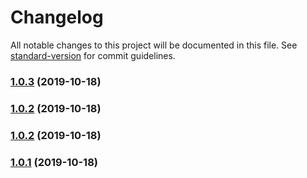 # Changelog

All notable changes to this project will be documented in this file. See [standard-version](https://github.com/conventional-changelog/standard-version) for commit guidelines.

### [1.0.3](https://github.com/noveo-io/figma-sass-less-plugin/compare/v1.0.1...v1.0.3) (2019-10-18)

### [1.0.2](https://github.com/noveo-io/figma-sass-less-plugin/compare/v1.0.1...v1.0.2) (2019-10-18)

### [1.0.2](https://github.com/noveo-io/figma-sass-less-plugin/compare/v1.0.1...v1.0.2) (2019-10-18)

### [1.0.1](https://github.com/noveo-io/figma-sass-less-plugin/compare/v1.0.0...v1.0.1) (2019-10-18)
